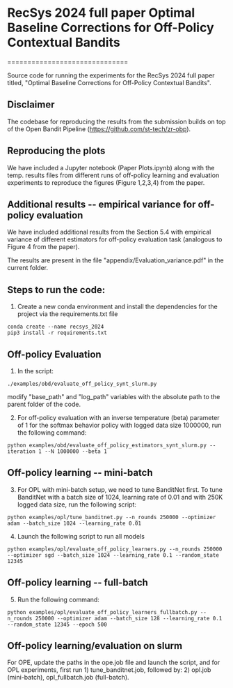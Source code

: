 # RecSys 2024 full paper Optimal Baseline Corrections for Off-Policy Contextual Bandits	

==============================

Source code for running the experiments for the RecSys 2024 full paper titled, "Optimal Baseline Corrections for Off-Policy Contextual Bandits".

## Disclaimer
The codebase for reproducing the results from the submission builds on top of the Open Bandit Pipeline (https://github.com/st-tech/zr-obp). 

## Reproducing the plots

We have included a Jupyter notebook (Paper Plots.ipynb) along with the temp. results files from different runs of off-policy learning and evaluation experiments to reproduce the figures (Figure 1,2,3,4) from the paper.

## Additional results -- empirical variance for off-policy evaluation

We have included additional results from the Section 5.4 with empirical variance of different estimators for off-policy evaluation task (analogous to Figure 4 from the paper). 

The results are present in the file "appendix/Evaluation_variance.pdf" in the current folder.


Steps to run the code: 
-----------------------

1) Create a new conda environment and install the dependencies for the project via the requirements.txt file

```
conda create --name recsys_2024
pip3 install -r requirements.txt
```

## Off-policy Evaluation

1) In the script:
```
./examples/obd/evaluate_off_policy_synt_slurm.py
```
modify "base_path" and "log_path" variables with the absolute path to the parent folder of the code. 

2) For off-policy evaluation with an inverse temperature (beta) parameter of 1 for the softmax behavior policy with logged data size 1000000, run the following command:
```
python examples/obd/evaluate_off_policy_estimators_synt_slurm.py --iteration 1 --N 1000000 --beta 1
```

## Off-policy learning -- mini-batch

3) For OPL with mini-batch setup, we need to tune BanditNet first. To tune BanditNet with a batch size of 1024, learning rate of 0.01 and with 250K logged data size, run the following script:

```
python examples/opl/tune_banditnet.py --n_rounds 250000 --optimizer adam --batch_size 1024 --learning_rate 0.01
```

4) Launch the following script to run all models

```
python examples/opl/evaluate_off_policy_learners.py --n_rounds 250000 --optimizer sgd --batch_size 1024 --learning_rate 0.1 --random_state 12345
```

## Off-policy learning -- full-batch

5) Run the following command:

```
python examples/opl/evaluate_off_policy_learners_fullbatch.py --n_rounds 250000 --optimizer adam --batch_size 128 --learning_rate 0.1 --random_state 12345 --epoch 500
```

## Off-policy learning/evaluation on slurm

For OPE, update the paths in the ope.job file and launch the script, and for OPL experiments, first run 1) tune_banditnet.job, followed by: 2) opl.job (mini-batch), opl_fullbatch.job (full-batch).











